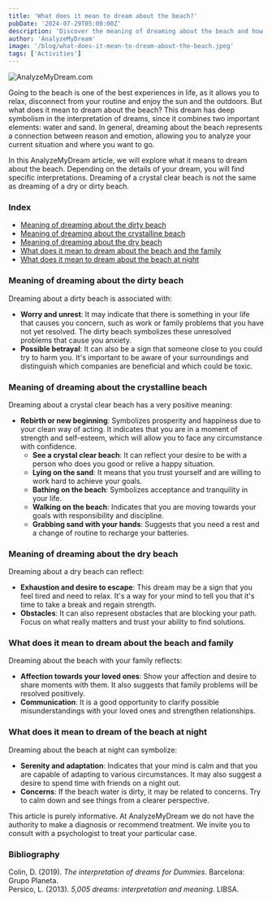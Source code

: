 ```yaml
---
title: 'What does it mean to dream about the beach?'
pubDate: '2024-07-29T05:00:00Z'
description: 'Discover the meaning of dreaming about the beach and how different aspects of the dream, such as the cleanliness of the water or the presence of family, can influence its interpretation.'
author: 'AnalyzeMyDream'
image: '/blog/what-does-it-mean-to-dream-about-the-beach.jpeg'
tags: ['Activities']
---
```


![AnalyzeMyDream.com](/blog/what-does-it-mean-to-dream-about-the-beach.jpeg)



Going to the beach is one of the best experiences in life, as it allows you to relax, disconnect from your routine and enjoy the sun and the outdoors. But what does it mean to dream about the beach? This dream has deep symbolism in the interpretation of dreams, since it combines two important elements: water and sand. In general, dreaming about the beach represents a connection between reason and emotion, allowing you to analyze your current situation and where you want to go.

In this AnalyzeMyDream article, we will explore what it means to dream about the beach. Depending on the details of your dream, you will find specific interpretations. Dreaming of a crystal clear beach is not the same as dreaming of a dry or dirty beach.


### Index

- [Meaning of dreaming about the dirty beach](#meaning-of-dreaming-about-the-dirty-beach)
- [Meaning of dreaming about the crystalline beach](#meaning-of-dreaming-about-the-crystalline-beach)
- [Meaning of dreaming about the dry beach](#meaning-of-dreaming-about-the-dry-beach)
- [What does it mean to dream about the beach and the family](#what-does-it-mean-to-dream-about-the-beach-and-the-family)
- [What does it mean to dream about the beach at night](#what-does-it-mean-to-dream-about-the-beach-at-night)

### Meaning of dreaming about the dirty beach

Dreaming about a dirty beach is associated with:

- **Worry and unrest**: It may indicate that there is something in your life that causes you concern, such as work or family problems that you have not yet resolved. The dirty beach symbolizes these unresolved problems that cause you anxiety.
- **Possible betrayal**: It can also be a sign that someone close to you could try to harm you. It's important to be aware of your surroundings and distinguish which companies are beneficial and which could be toxic.

### Meaning of dreaming about the crystalline beach

Dreaming about a crystal clear beach has a very positive meaning:

- **Rebirth or new beginning**: Symbolizes prosperity and happiness due to your clean way of acting. It indicates that you are in a moment of strength and self-esteem, which will allow you to face any circumstance with confidence.
  - **See a crystal clear beach**: It can reflect your desire to be with a person who does you good or relive a happy situation.
  - **Lying on the sand**: It means that you trust yourself and are willing to work hard to achieve your goals.
  - **Bathing on the beach**: Symbolizes acceptance and tranquility in your life.
  - **Walking on the beach**: Indicates that you are moving towards your goals with responsibility and discipline.
  - **Grabbing sand with your hands**: Suggests that you need a rest and a change of routine to recharge your batteries.

### Meaning of dreaming about the dry beach

Dreaming about a dry beach can reflect:

- **Exhaustion and desire to escape**: This dream may be a sign that you feel tired and need to relax. It's a way for your mind to tell you that it's time to take a break and regain strength.
- **Obstacles**: It can also represent obstacles that are blocking your path. Focus on what really matters and trust your ability to find solutions.

### What does it mean to dream about the beach and family

Dreaming about the beach with your family reflects:

- **Affection towards your loved ones**: Show your affection and desire to share moments with them. It also suggests that family problems will be resolved positively.
- **Communication**: It is a good opportunity to clarify possible misunderstandings with your loved ones and strengthen relationships.

### What does it mean to dream of the beach at night

Dreaming about the beach at night can symbolize:

- **Serenity and adaptation**: Indicates that your mind is calm and that you are capable of adapting to various circumstances. It may also suggest a desire to spend time with friends on a night out.
- **Concerns**: If the beach water is dirty, it may be related to concerns. Try to calm down and see things from a clearer perspective.

This article is purely informative. At AnalyzeMyDream we do not have the authority to make a diagnosis or recommend treatment. We invite you to consult with a psychologist to treat your particular case.


### Bibliography

Colin, D. (2019). *The interpretation of dreams for Dummies*. Barcelona: Grupo Planeta.  
Persico, L. (2013). *5,005 dreams: interpretation and meaning*. LIBSA.